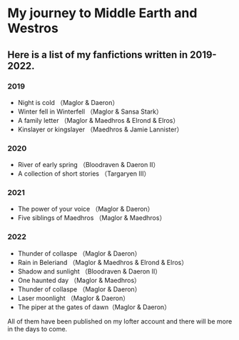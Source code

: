 # My journey to Middle Earth and Westros
## Here is a list of my fanfictions written in 2019-2022. 
### 2019

     
- Night is cold  （Maglor & Daeron）         
- Winter fell in Winterfell （Maglor & Sansa Stark）
- A family letter （Maglor & Maedhros & Elrond & Elros）
- Kinslayer or kingslayer （Maedhros & Jamie Lannister）

### 2020


- River of early spring （Bloodraven & Daeron II）
- A collection of short stories （Targaryen III）


### 2021

- The power of your voice （Maglor & Daeron）
- Five siblings of Maedhros （Maglor & Maedhros）

### 2022

- Thunder of collaspe （Maglor & Daeron）
- Rain in Beleriand （Maglor & Maedhros & Elrond & Elros）
- Shadow and sunlight （Bloodraven & Daeron II）
- One haunted day （Maglor & Maedhros）
- Thunder of collaspe （Maglor & Daeron）
- Laser moonlight （Maglor & Daeron）
- The piper at the gates of dawn（Maglor & Daeron）

All of them have been published on my lofter account and there will be more in the days to come.
